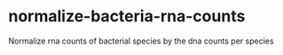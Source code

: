 # normalize-bacteria-rna-counts
Normalize rna counts of bacterial species by the dna counts per species
